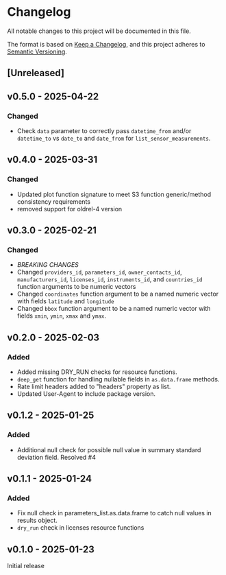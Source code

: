# Changelog

All notable changes to this project will be documented in this file.

The format is based on [Keep a Changelog](https://keepachangelog.com/en/1.1.0/),
and this project adheres to [Semantic Versioning](https://semver.org/spec/v2.0.0.html).

## [Unreleased]

## v0.5.0 - 2025-04-22

### Changed

- Check `data` parameter to correctly pass `datetime_from` and/or `datetime_to`
 vs `date_to` and `date_from` for `list_sensor_measurements`.

## v0.4.0 - 2025-03-31

### Changed

- Updated plot function signature to meet S3 function generic/method consistency requirements
- removed support for oldrel-4 version

## v0.3.0 - 2025-02-21

### Changed

- *BREAKING CHANGES*
- Changed `providers_id`, `parameters_id`, `owner_contacts_id`,
`manufacturers_id`, `licenses_id`, `instruments_id`, and `countries_id` function
arguments to be numeric vectors
- Changed `coordinates` function argument to be a named numeric vector with
fields `latitude` and `longitude`
- Changed `bbox` function argument to be a named numeric vector with fields
`xmin`, `ymin`, `xmax` and `ymax`.

## v0.2.0 - 2025-02-03

### Added

- Added missing DRY_RUN checks for resource functions.
- `deep_get` function for handling nullable fields in `as.data.frame` methods.
- Rate limit headers added to "headers" property as list.
- Updated User-Agent to include package version.

## v0.1.2 - 2025-01-25

### Added

- Additional null check for possible null value in summary standard
deviation field. Resolved #4

## v0.1.1 - 2025-01-24

### Added

- Fix null check in parameters_list.as.data.frame to catch null values in
results object.
- `dry_run` check in licenses resource functions

## v0.1.0 - 2025-01-23

Initial release
